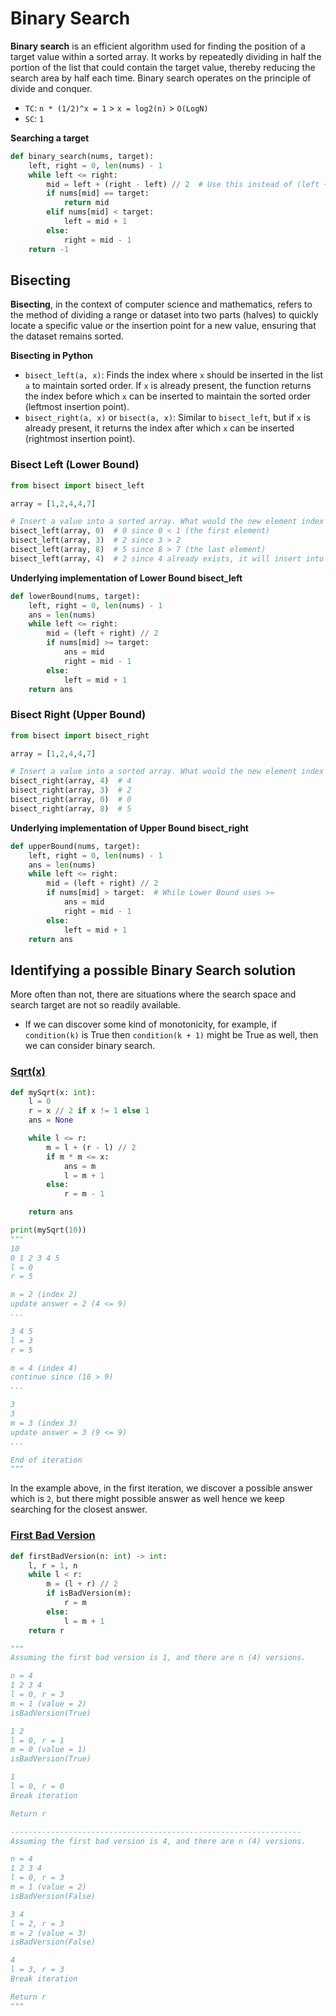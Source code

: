 # Binary Search
**Binary search** is an efficient algorithm used for finding the position of a target value within a sorted array. It works by repeatedly dividing in half the portion of the list that could contain the target value, thereby reducing the search area by half each time. Binary search operates on the principle of divide and conquer.

- `TC`: `n * (1/2)^x = 1` > `x = log2(n)` > `O(LogN)`
- `SC`: `1`

**Searching a target**
```python
def binary_search(nums, target):
    left, right = 0, len(nums) - 1
    while left <= right:
        mid = left + (right - left) // 2  # Use this instead of (left + right) // 2 to avoid integer overflow
        if nums[mid] == target:
            return mid
        elif nums[mid] < target:
            left = mid + 1
        else:
            right = mid - 1
    return -1
```

## Bisecting
**Bisecting**, in the context of computer science and mathematics, refers to the method of dividing a range or dataset into two parts (halves) to quickly locate a specific value or the insertion point for a new value, ensuring that the dataset remains sorted.

**Bisecting in Python**
- `bisect_left(a, x)`: Finds the index where `x` should be inserted in the list `a` to maintain sorted order. If `x` is already present, the function returns the index before which `x` can be inserted to maintain the sorted order (leftmost insertion point).
- `bisect_right(a, x)` or `bisect(a, x)`: Similar to `bisect_left`, but if `x` is already present, it returns the index after which `x` can be inserted (rightmost insertion point).

### Bisect Left (Lower Bound)
```python
from bisect import bisect_left

array = [1,2,4,4,7]

# Insert a value into a sorted array. What would the new element index would be?
bisect_left(array, 0)  # 0 since 0 < 1 (the first element)
bisect_left(array, 3)  # 2 since 3 > 2
bisect_left(array, 8)  # 5 since 8 > 7 (the last element)
bisect_left(array, 4)  # 2 since 4 already exists, it will insert into the place of the first occurance of number 4. 
```

**Underlying implementation of Lower Bound bisect_left**
```python
def lowerBound(nums, target):
    left, right = 0, len(nums) - 1
    ans = len(nums)
    while left <= right:
        mid = (left + right) // 2
        if nums[mid] >= target:
            ans = mid
            right = mid - 1
        else:
            left = mid + 1
    return ans
```

### Bisect Right (Upper Bound)

```python
from bisect import bisect_right

array = [1,2,4,4,7]

# Insert a value into a sorted array. What would the new element index would be?
bisect_right(array, 4)  # 4
bisect_right(array, 3)  # 2
bisect_right(array, 0)  # 0
bisect_right(array, 8)  # 5
```

**Underlying implementation of Upper Bound bisect_right**
```python
def upperBound(nums, target):
    left, right = 0, len(nums) - 1
    ans = len(nums)
    while left <= right:
        mid = (left + right) // 2
        if nums[mid] > target:  # While Lower Bound uses >=
            ans = mid
            right = mid - 1
        else:
            left = mid + 1
    return ans
```

## Identifying a possible Binary Search solution
More often than not, there are situations where the search space and search target are not so readily available.
- If we can discover some kind of monotonicity, for example, if `condition(k)` is True then `condition(k + 1)` might be True as well, then we can consider binary search.

### [Sqrt(x)](https://leetcode.com/problems/sqrtx/)
```python
def mySqrt(x: int):
    l = 0
    r = x // 2 if x != 1 else 1
    ans = None

    while l <= r:
        m = l + (r - l) // 2
        if m * m <= x:
            ans = m
            l = m + 1
        else:
            r = m - 1

    return ans

print(mySqrt(10))
"""
10
0 1 2 3 4 5
l = 0
r = 5

m = 2 (index 2)
update answer = 2 (4 <= 9)
...

3 4 5
l = 3
r = 5

m = 4 (index 4)
continue since (16 > 9)
...

3
3
m = 3 (index 3)
update answer = 3 (9 <= 9)
...

End of iteration
"""
```

In the example above, in the first iteration, we discover a possible answer which is `2`, but there might possible answer as well hence we keep searching for the closest answer.

### [First Bad Version](https://leetcode.com/problems/first-bad-version/)
```python
def firstBadVersion(n: int) -> int:
    l, r = 1, n
    while l < r:
        m = (l + r) // 2
        if isBadVersion(m):
            r = m
        else:
            l = m + 1
    return r

"""
Assuming the first bad version is 1, and there are n (4) versions.

n = 4
1 2 3 4
l = 0, r = 3
m = 1 (value = 2)
isBadVersion(True)

1 2
l = 0, r = 1
m = 0 (value = 1)
isBadVersion(True)

1
l = 0, r = 0
Break iteration

Return r

-----------------------------------------------------------------
Assuming the first bad version is 4, and there are n (4) versions.

n = 4
1 2 3 4
l = 0, r = 3
m = 1 (value = 2)
isBadVersion(False)

3 4
l = 2, r = 3
m = 2 (value = 3)
isBadVersion(False)

4
l = 3, r = 3
Break iteration

Return r
"""
```
